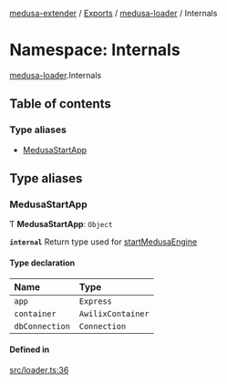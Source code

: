 [medusa-extender](../README.md) / [Exports](../modules.md) / [medusa-loader](medusa_loader.md) / Internals

# Namespace: Internals

[medusa-loader](medusa_loader.md).Internals

## Table of contents

### Type aliases

- [MedusaStartApp](medusa_loader.Internals.md#medusastartapp)

## Type aliases

### MedusaStartApp

Ƭ **MedusaStartApp**: `Object`

**`internal`**
Return type used for [startMedusaEngine](../classes/medusa_loader.MedusaLoader.md#startmedusaengine)

#### Type declaration

| Name | Type |
| :------ | :------ |
| `app` | `Express` |
| `container` | `AwilixContainer` |
| `dbConnection` | `Connection` |

#### Defined in

[src/loader.ts:36](https://github.com/adrien2p/medusa-extender/blob/682c80d/src/medusa-loader.ts#L36)

